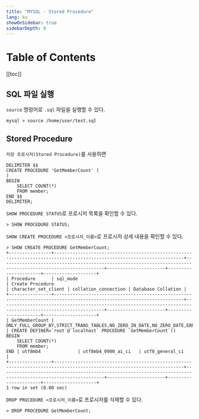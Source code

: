 ```yaml
---
title: "MYSQL - Stored Procedure"
lang: ko
showOnSidebar: true
sidebarDepth: 0
---
```

# Table of Contents
[[toc]]

## SQL 파일 실행
`source` 명령어로 `.sql` 파일을 실행할 수 있다.
``` shellsession
mysql > source /home/user/test.sql
```

## Stored Procedure
`저장 프로시저(Stored Procedure)`를 사용하면 
``` 
DELIMITER $$
CREATE PROCEDURE 'GetMemberCount' (
)
BEGIN
    SELECT COUNT(*)
    FROM member;
END $$
DELIMITER; 
```
`SHOW PROCEDURE STATUS`로 프로시저 목록을 확인할 수 있다.
```
> SHOW PROCEDURE STATUS;
```

`SHOW CREATE PROCEDURE <프로시저_이름>`로 프로시저 상세 내용을 확인할 수 있다.
```
> SHOW CREATE PROCEDURE GetMemberCount;
+----------------+-----------------------------------------------------------------------------------------------------------------------+-------------------------------------------------------------------------------------------------------------+----------------------+----------------------+--------------------+
| Procedure      | sql_mode                                                                                                              | Create Procedure                                                                                            | character_set_client | collation_connection | Database Collation |
+----------------+-----------------------------------------------------------------------------------------------------------------------+-------------------------------------------------------------------------------------------------------------+----------------------+----------------------+--------------------+
| GetMemberCount | ONLY_FULL_GROUP_BY,STRICT_TRANS_TABLES,NO_ZERO_IN_DATE,NO_ZERO_DATE,ERROR_FOR_DIVISION_BY_ZERO,NO_ENGINE_SUBSTITUTION | CREATE DEFINER=`root`@`localhost` PROCEDURE `GetMemberCount`()
BEGIN 
	SELECT COUNT(*)
    FROM member;
END | utf8mb4              | utf8mb4_0900_ai_ci   | utf8_general_ci    |
+----------------+-----------------------------------------------------------------------------------------------------------------------+-------------------------------------------------------------------------------------------------------------+----------------------+----------------------+--------------------+
1 row in set (0.00 sec)
```

`DROP PROCEDURE <프로시저_이름>`로 프로시저를 삭제할 수 있다.
```
> DROP PROCEDURE GetMemberCount;
```